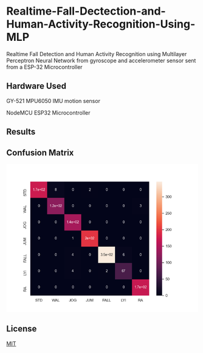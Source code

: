 # Realtime-Fall-Dectection-and-Human-Activity-Recognition-Using-MLP

Realtime Fall Detection and Human Activity Recognition using Multilayer Perceptron Neural Network from gyroscope and accelerometer sensor sent from a ESP-32 Microcontroller

## Hardware Used

GY-521 MPU6050 IMU motion sensor

NodeMCU ESP32 Microcontroller

## Results

## Confusion Matrix

![Image_1](Results/1.png)


## License
[MIT](https://choosealicense.com/licenses/mit/)
